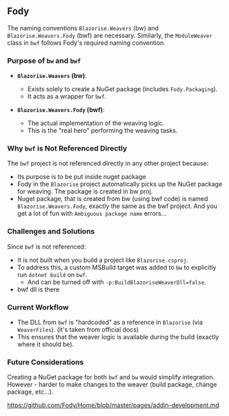 ﻿## Fody

The naming conventions `Blazorise.Weavers` (bw) and `Blazorise.Weavers.Fody` (bwf) are necessary.
Similarly, the `ModuleWeaver` class in `bwf` follows Fody's required naming convention.

### Purpose of `bw` and `bwf`

- **`Blazorise.Weavers` (bw)**:
    - Exists solely to create a NuGet package (includes `Fody.Packaging`).
    - It acts as a wrapper for `bwf`.

- **`Blazorise.Weavers.Fody` (bwf)**:
    - The actual implementation of the weaving logic.
    - This is the "real hero" performing the weaving tasks.

### Why `bwf` is Not Referenced Directly
The `bwf` project is not referenced directly in any other project because:
- Its purpose is to be put inside nuget package
- Fody in the `Blazorise` project automatically picks up the NuGet package for weaving. The package is created in bw proj.
- Nuget package, that is created from bw (using bwf code) is named `Blazorise.Weavers.Fody`,
exactly the same as the bwf project. And you get a lot of fun with `Ambiguous package name` errors...   

### Challenges and Solutions

Since `bwf` is not referenced:

- It is not built when you build a project like `Blazorise.csproj`.
- To address this, a custom MSBuild target was added to `bw` to explicitly run `dotnet build` on `bwf`.
   - And can be turned off with `-p:BuildBlazoriseWeaverDll=false`.
- bwf dll is there

### Current Workflow

- The DLL from `bwf` is "hardcoded" as a reference in `Blazorise` (via `WeaverFiles`). (it's taken from official docs)
- This ensures that the weaver logic is available during the build (exactly where it should be).

### Future Considerations

Creating a NuGet package for both `bwf` and `bw` would simplify integration.
However - harder to make changes to the weaver (build package, change package, etc...).

https://github.com/Fody/Home/blob/master/pages/addin-development.md